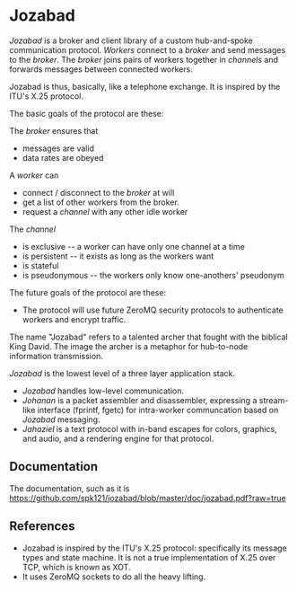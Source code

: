 # Jozabad

*Jozabad* is a broker and client library of a custom hub-and-spoke communication protocol.  *Workers* connect to a *broker* and send messages to the *broker*.  The *broker* joins pairs of workers together in *channels* and forwards messages between connected workers.

Jozabad is thus, basically, like a telephone exchange.  It is inspired by the ITU's X.25 protocol.

The basic goals of the protocol are these:


The *broker* ensures that
* messages are valid
* data rates are obeyed

A *worker* can
* connect / disconnect to the *broker* at will
* get a list of other workers from the broker.
* request a *channel* with any other idle worker

The *channel*
* is exclusive -- a worker can have only one channel at a time
* is persistent -- it exists as long as the workers want
* is stateful
* is pseudonymous -- the workers only know one-anothers' pseudonym

The future goals of the protocol are these: 

* The protocol will use future ZeroMQ security protocols to authenticate workers and encrypt traffic.

The name "Jozabad" refers to a talented archer that fought with the biblical King David.  The image the archer is a metaphor for hub-to-node information transmission.

*Jozabad* is the lowest level of a three layer application stack.
* *Jozabad* handles low-level communication.
* *Johanan* is a packet assembler and disassembler, expressing a stream-like interface (fprintf, fgetc) for intra-worker communcation based on *Jozabad* messaging.
* *Jahaziel* is a text protocol with in-band escapes for colors, graphics, and audio, and a rendering engine for that protocol.

## Documentation

The documentation, such as it is
https://github.com/spk121/jozabad/blob/master/doc/jozabad.pdf?raw=true
## References

* Jozabad is inspired by the ITU's X.25 protocol: specifically its message types and state machine.  It is not a true implementation of X.25 over TCP, which is known as XOT.
* It uses ZeroMQ sockets to do all the heavy lifting.
